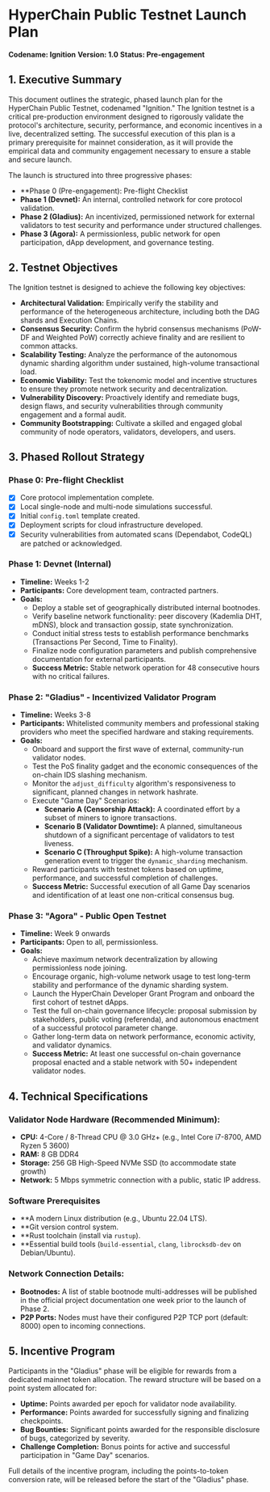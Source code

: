 # **HyperChain Public Testnet Launch Plan**

**Codename: Ignition** **Version: 1.0** **Status: Pre-engagement**

## **1\. Executive Summary**

This document outlines the strategic, phased launch plan for the HyperChain Public Testnet, codenamed "Ignition." The Ignition testnet is a critical pre-production environment designed to rigorously validate the protocol's architecture, security, performance, and economic incentives in a live, decentralized setting. The successful execution of this plan is a primary prerequisite for mainnet consideration, as it will provide the empirical data and community engagement necessary to ensure a stable and secure launch.

The launch is structured into three progressive phases:
* **Phase 0 (Pre-engagement): Pre-flight Checklist
* **Phase 1 (Devnet):** An internal, controlled network for core protocol validation.  
* **Phase 2 (Gladius):** An incentivized, permissioned network for external validators to test security and performance under structured challenges.  
* **Phase 3 (Agora):** A permissionless, public network for open participation, dApp development, and governance testing.

## **2\. Testnet Objectives**

The Ignition testnet is designed to achieve the following key objectives:

* **Architectural Validation:** Empirically verify the stability and performance of the heterogeneous architecture, including both the DAG shards and Execution Chains.  
* **Consensus Security:** Confirm the hybrid consensus mechanisms (PoW-DF and Weighted PoW) correctly achieve finality and are resilient to common attacks.  
* **Scalability Testing:** Analyze the performance of the autonomous dynamic sharding algorithm under sustained, high-volume transactional load.  
* **Economic Viability:** Test the tokenomic model and incentive structures to ensure they promote network security and decentralization.  
* **Vulnerability Discovery:** Proactively identify and remediate bugs, design flaws, and security vulnerabilities through community engagement and a formal audit.  
* **Community Bootstrapping:** Cultivate a skilled and engaged global community of node operators, validators, developers, and users.

## **3\. Phased Rollout Strategy**

### **Phase 0: Pre-flight Checklist**

  * [x] Core protocol implementation complete.
  * [x] Local single-node and multi-node simulations successful.
  * [x] Initial `config.toml` template created.
  * [x] Deployment scripts for cloud infrastructure developed.
  * [x] Security vulnerabilities from automated scans (Dependabot, CodeQL) are patched or acknowledged.

### **Phase 1: Devnet (Internal)**

* **Timeline:** Weeks 1-2  
* **Participants:** Core development team, contracted partners.  
* **Goals:**  
  * Deploy a stable set of geographically distributed internal bootnodes.  
  * Verify baseline network functionality: peer discovery (Kademlia DHT, mDNS), block and transaction gossip, state synchronization.  
  * Conduct initial stress tests to establish performance benchmarks (Transactions Per Second, Time to Finality).  
  * Finalize node configuration parameters and publish comprehensive documentation for external participants.  
  * **Success Metric:** Stable network operation for 48 consecutive hours with no critical failures.

### **Phase 2: "Gladius" \- Incentivized Validator Program**

* **Timeline:** Weeks 3-8  
* **Participants:** Whitelisted community members and professional staking providers who meet the specified hardware and staking requirements.  
* **Goals:**  
  * Onboard and support the first wave of external, community-run validator nodes.  
  * Test the PoS finality gadget and the economic consequences of the on-chain IDS slashing mechanism.  
  * Monitor the `adjust_difficulty` algorithm's responsiveness to significant, planned changes in network hashrate.  
  * Execute "Game Day" Scenarios:  
    * **Scenario A (Censorship Attack):** A coordinated effort by a subset of miners to ignore transactions.  
    * **Scenario B (Validator Downtime):** A planned, simultaneous shutdown of a significant percentage of validators to test liveness.  
    * **Scenario C (Throughput Spike):** A high-volume transaction generation event to trigger the `dynamic_sharding` mechanism.  
  * Reward participants with testnet tokens based on uptime, performance, and successful completion of challenges.  
  * **Success Metric:** Successful execution of all Game Day scenarios and identification of at least one non-critical consensus bug.

### **Phase 3: "Agora" \- Public Open Testnet**

* **Timeline:** Week 9 onwards  
* **Participants:** Open to all, permissionless.  
* **Goals:**  
  * Achieve maximum network decentralization by allowing permissionless node joining.  
  * Encourage organic, high-volume network usage to test long-term stability and performance of the dynamic sharding system.  
  * Launch the HyperChain Developer Grant Program and onboard the first cohort of testnet dApps.  
  * Test the full on-chain governance lifecycle: proposal submission by stakeholders, public voting (referenda), and autonomous enactment of a successful protocol parameter change.  
  * Gather long-term data on network performance, economic activity, and validator dynamics.  
  * **Success Metric:** At least one successful on-chain governance proposal enacted and a stable network with 50+ independent validator nodes.

## **4\. Technical Specifications**

### **Validator Node Hardware (Recommended Minimum):**

* **CPU:** 4-Core / 8-Thread CPU @ 3.0 GHz+ (e.g., Intel Core i7-8700, AMD Ryzen 5 3600\)  
* **RAM:** 8 GB DDR4  
* **Storage:** 256 GB High-Speed NVMe SSD (to accommodate state growth)  
* **Network:** 5 Mbps symmetric connection with a public, static IP address.

### **Software Prerequisites**
* **A modern Linux distribution (e.g., Ubuntu 22.04 LTS).
* **Git version control system.
* **Rust toolchain (install via `rustup`).
* **Essential build tools (`build-essential`, `clang`, `librocksdb-dev` on Debian/Ubuntu).

### **Network Connection Details:**

* **Bootnodes:** A list of stable bootnode multi-addresses will be published in the official project documentation one week prior to the launch of Phase 2\.  
* **P2P Ports:** Nodes must have their configured P2P TCP port (default: 8000\) open to incoming connections.

## **5\. Incentive Program**

Participants in the "Gladius" phase will be eligible for rewards from a dedicated mainnet token allocation. The reward structure will be based on a point system allocated for:

* **Uptime:** Points awarded per epoch for validator node availability.  
* **Performance:** Points awarded for successfully signing and finalizing checkpoints.  
* **Bug Bounties:** Significant points awarded for the responsible disclosure of bugs, categorized by severity.  
* **Challenge Completion:** Bonus points for active and successful participation in "Game Day" scenarios.

Full details of the incentive program, including the points-to-token conversion rate, will be released before the start of the "Gladius" phase.

